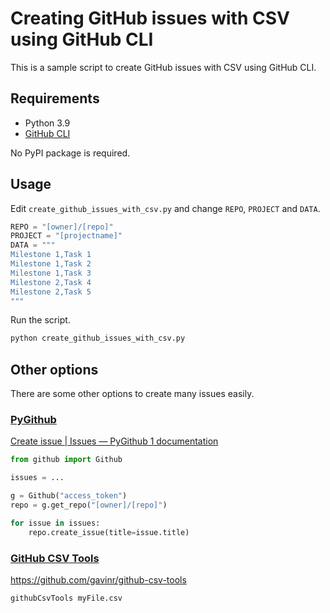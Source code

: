 # Creating GitHub issues with CSV using GitHub CLI

This is a sample script to create GitHub issues with CSV using GitHub CLI.

## Requirements

- Python 3.9
- [GitHub CLI](https://cli.github.com/)

No PyPI package is required.

## Usage

Edit `create_github_issues_with_csv.py` and change `REPO`, `PROJECT` and `DATA`.

```python
REPO = "[owner]/[repo]"
PROJECT = "[projectname]"
DATA = """
Milestone 1,Task 1
Milestone 1,Task 2
Milestone 1,Task 3
Milestone 2,Task 4
Milestone 2,Task 5
"""
```

Run the script.

```bash
python create_github_issues_with_csv.py
```

## Other options

There are some other options to create many issues easily.

### [PyGithub](https://github.com/PyGithub/PyGithub)

[Create issue | Issues — PyGithub 1 documentation](https://pygithub.readthedocs.io/en/latest/examples/Issue.html#create-issue)

```python
from github import Github

issues = ...

g = Github("access_token")
repo = g.get_repo("[owner]/[repo]")

for issue in issues:
    repo.create_issue(title=issue.title)
```

### [GitHub CSV Tools](https://github.com/gavinr/github-csv-tools)

https://github.com/gavinr/github-csv-tools

```bash
githubCsvTools myFile.csv
```
